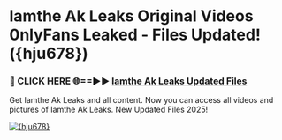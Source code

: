 # Iamthe Ak Leaks Original Videos 0nlyFans Leaked - Files Updated! ({hju678})

<h3>🔴 CLICK HERE 🌐==►► <a href="https://tinyurl.com/ms9xzufz" rel="nofollow">Iamthe Ak Leaks Updated Files</a></h3>

Get Iamthe Ak Leaks and all content. Now you can access all videos and pictures of Iamthe Ak Leaks. New Updated Files 2025!

[![{hju678}](https://i.imgur.com/PQ7UWWw.gif)](https://tinyurl.com/ms9xzufz)